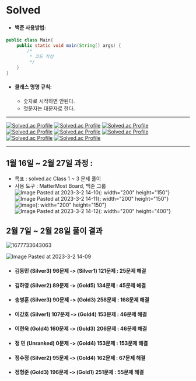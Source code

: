 # Solved

- #### 백준 사용방법: 
  
```java
public class Main{
    public static void main(String[] args) {
        /*
         * 코드 작성
         */
    }
}
```

- #### 클래스 명명 규칙:    
  - 숫자로 시작하면 안된다.
  - 첫문자는 대문자로 한다.

---

[![Solved.ac Profile](http://mazassumnida.wtf/api/v2/generate_badge?boj=anwjr41)](https://solved.ac/anwjr41)
[![Solved.ac Profile](http://mazassumnida.wtf/api/v2/generate_badge?boj=haha0691)](https://solved.ac/haha0691)
[![Solved.ac Profile](http://mazassumnida.wtf/api/v2/generate_badge?boj=thdqudgns)](https://solved.ac/thdqudgns)
[![Solved.ac Profile](http://mazassumnida.wtf/api/v2/generate_badge?boj=gleehave)](https://solved.ac/gleehave)
[![Solved.ac Profile](http://mazassumnida.wtf/api/v2/generate_badge?boj=dldnr789)](https://solved.ac/dldnr789)
[![Solved.ac Profile](http://mazassumnida.wtf/api/v2/generate_badge?boj=k3371548)](https://solved.ac/k3371548)
[![Solved.ac Profile](http://mazassumnida.wtf/api/v2/generate_badge?boj=worend365)](https://solved.ac/worend365)
[![Solved.ac Profile](http://mazassumnida.wtf/api/v2/generate_badge?boj=wjd5126)](https://solved.ac/wjd5126)

---

## 1월 16일 ~ 2월 27일 과정 :
- 목표 : solved.ac Class 1 ~ 3 문제 풀이
- 사용 도구 : MatterMost Board, 백준 그룹
![Image Pasted at 2023-3-2 14-10](https://user-images.githubusercontent.com/92148521/222338945-1ae31b75-a95d-4ee8-a2b9-b3ca3e5fbfd3.png){: width="200" height="150"}
![Image Pasted at 2023-3-2 14-11](https://user-images.githubusercontent.com/92148521/222338958-05c21c94-d785-4038-9777-84082221f258.png){: width="200" height="150"}
![image](https://user-images.githubusercontent.com/92148521/222339057-37980fba-e3c6-4c2f-aafe-d06080a26430.png){: width="200" height="150"}
![Image Pasted at 2023-3-2 14-12](https://user-images.githubusercontent.com/92148521/222339104-78eb6688-56a6-4661-a069-8c02daffce91.png){: width="200" height="400"}


## 2월 7일 ~ 2월 28일 풀이 결과  

![1677733643063](https://user-images.githubusercontent.com/92148521/222338624-744e3265-3e70-441b-961c-3b2552ad09c6.png)
   
![Image Pasted at 2023-3-2 14-09](https://user-images.githubusercontent.com/92148521/222338640-18fe1d95-26e5-45c9-b948-852c764d8957.png)

- #### 김동민 (Silver3) 96문제 -> (Silver1) 121문제 : 25문제 해결
- #### 김하영 (Silver2) 89문제 -> (Gold5) 134문제 : 45문제 해결
- #### 송병훈 (Silver3) 90문제 -> (Gold3) 258문제 : 168문제 해결
- #### 이강호 (Silver1) 107문제 -> (Gold4) 153문제 : 46문제 해결
- #### 이현욱 (Gold4) 160문제 -> (Gold3) 206문제 : 46문제 해결
- #### 정 민  (Unranked) 0문제 -> (Gold4) 153문제 : 153문제 해결
- #### 정수정 (Silver2) 95문제 -> (Gold4) 162문제 : 67문제 해결
- #### 정형준 (Gold3) 196문제 -> (Gold1) 251문제 : 55문제 해결



<!--
[![Solved.ac Profile](http://mazassumnida.wtf/api/v2/generate_badge?boj=mmnm3)](https://solved.ac/mmnm3)
[![Solved.ac Profile](http://mazassumnida.wtf/api/v2/generate_badge?boj=rkdgus4560)](https://solved.ac/rkdgus4560)
[![Solved.ac Profile](http://mazassumnida.wtf/api/v2/generate_badge?boj=rladmstj14)](https://solved.ac/rladmstj14)
[![Solved.ac Profile](http://mazassumnida.wtf/api/v2/generate_badge?boj=qag331)](https://solved.ac/qag331)
[![Solved.ac Profile](http://mazassumnida.wtf/api/v2/generate_badge?boj=songkey)](https://solved.ac/songkey)
[![Solved.ac Profile](http://mazassumnida.wtf/api/v2/generate_badge?boj=masonmount19)](https://solved.ac/masonmount19)
[![Solved.ac Profile](http://mazassumnida.wtf/api/v2/generate_badge?boj=csg1353)](https://solved.ac/csg1353)
[![Solved.ac Profile](http://mazassumnida.wtf/api/v2/generate_badge?boj=dayoung100)](https://solved.ac/dayoung100)
[![Solved.ac Profile](http://mazassumnida.wtf/api/v2/generate_badge?boj=c0mmedes7)](https://solved.ac/c0mmedes7)
[![Solved.ac Profile](http://mazassumnida.wtf/api/v2/generate_badge?boj=yeongkyo1997)](https://solved.ac/yeongkyo1997)
[![Solved.ac Profile](http://mazassumnida.wtf/api/v2/generate_badge?boj=wnsdud12365)](https://solved.ac/wnsdud12365)
[![Solved.ac Profile](http://mazassumnida.wtf/api/v2/generate_badge?boj=wjdgusaho)](https://solved.ac/wjdgusaho)
[![Solved.ac Profile](http://mazassumnida.wtf/api/v2/generate_badge?boj=trappist96)](https://solved.ac/trappist96)
[![Solved.ac Profile](http://mazassumnida.wtf/api/v2/generate_badge?boj=minseo0421)](https://solved.ac/minseo0421)
[![Solved.ac Profile](http://mazassumnida.wtf/api/v2/generate_badge?boj=uneap)](https://solved.ac/uneap)
[![Solved.ac Profile](http://mazassumnida.wtf/api/v2/generate_badge?boj=ghddbqls)](https://solved.ac/ghddbqls)
[![Solved.ac Profile](http://mazassumnida.wtf/api/v2/generate_badge?boj=suniie)](https://solved.ac/suniie)

<details>
<summary>MEMBER</summary>
<div markdown="1">
  <ul>
    <li><a href="https://github.com/SolvedMaster/Solved/tree/master/rldehdals"><strong>김동민</strong></a></li>
    <li><a href="https://github.com/SolvedMaster/Solved/tree/master/rlagkdud"><strong>김하영</strong></a></li>
    <li><a href="https://github.com/SolvedMaster/Solved/tree/master/%EC%86%A1%EB%B3%91%ED%9B%88"><strong>송병훈</strong></a></li>
    <li><a href="https://github.com/SolvedMaster/Solved/tree/master/dlrkdgh"><strong>이강호</strong></a></li>
    <li><a href="https://github.com/SolvedMaster/Solved/tree/master/dlgusdnr"><strong>이현욱</strong></a></li>
    <li><a href="https://github.com/SolvedMaster/Solved/tree/master/wjdals"><strong>정민</strong></a></li>
    <li><a href="https://github.com/SolvedMaster/Solved/tree/master/wjdtnwjd"><strong>정수정</strong></a></li>
    <li><a href="https://github.com/SolvedMaster/Solved/tree/master/wjdgudwns"><strong>정형준</strong></a></li>
  </ul>
</div>
</details> 
-->
